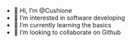 - 👋 Hi, I’m @Cushione
- 👀 I’m interested in software developing
- 🌱 I’m currently learning the basics 
- 💞️ I’m looking to collaborate on Github


<!---
Cushione/Cushione is a ✨ special ✨ repository because its `README.md` (this file) appears on your GitHub profile.
You can click the Preview link to take a look at your changes.
--->
